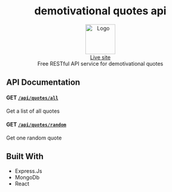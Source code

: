 <h1 align="center">demotivational quotes api</h1>

<p align="center">
  <a href="https://github.com/clarion22/demotivational-quotes-api">
    <img src="frontend/src/assets/grumpy_cat.png" alt="Logo" width="80" height="80">
  </a>
  <br />
  <a href="https://demotivational-quotes-api.herokuapp.com/#/">Live site</a>
  <br />
 Free RESTful API service for demotivational quotes
 </p>
 
 ## API Documentation

#### GET [`/api/quotes/all`](https://demotivational-quotes-api.herokuapp.com/api/quotes/all)

Get a list of all quotes 

#### GET [`/api/quotes/random`](https://demotivational-quotes-api.herokuapp.com/api/quotes/random)

Get one random quote 

## Built With
* Express.Js
* MongoDb
* React



